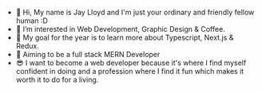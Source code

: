 - 👋 Hi, My name is Jay Lloyd and I'm just your ordinary and friendly fellow human :D
- 👀 I’m interested in Web Development, Graphic Design & Coffee.
- 🌱 My goal for the year is to learn more about Typescript, Next.js & Redux.
- 💼 Aiming to be a full stack MERN Developer
- 😎 I want to become a web developer because it's where I find myself confident in doing and a profession where I find it fun which makes it worth it to do for a living.

<!---
JLDaquipa/JLDaquipa is a ✨ special ✨ repository because its `README.md` (this file) appears on your GitHub profile.
You can click the Preview link to take a look at your changes.
--->
